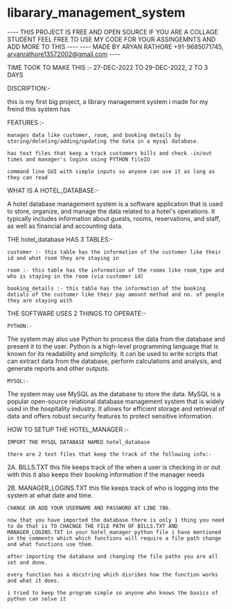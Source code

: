 # libarary_management_system

---- THIS PROJECT IS FREE AND OPEN SOURCE IF YOU ARE A COLLAGE STUDENT FEEL FREE TO USE MY CODE FOR YOUR ASSINGEMNTS AND ADD MORE TO THIS ---- ---- MADE BY ARYAN RATHORE +91-9685071745, aryanrathore13572002@gmail.com ----

TIME TOOK TO MAKE THIS :- 27-DEC-2022 TO 29-DEC-2022, 2 TO 3 DAYS

DISCRIPTION:-

this is my first big project, a library management system i made for my freind this system has 

FEATURES :-

    manages data like customer, room, and booking details by storing/deleting/adding/updating the data in a mysql database.

    has text files that keep a track customers bills and check -in/out times and manager's logins using PYTHON fileIO

    command line GUI with simple inputs so anyone can use it as long as they can read

WHAT IS A HOTEL_DATABASE:-

A hotel database management system is a software application that is used to store, organize, and manage the data related to a hotel's operations. It typically includes information about guests, rooms, reservations, and staff, as well as financial and accounting data.

THE hotel_database HAS 3 TABLES:-

    customer :- this table has the information of the customer like their id and what room they are staying in

    room :- this table has the information of the rooms like room_type and who is staying in the room (via customer id)

    booking_details :- this table has the information of the booking datials of the customer like their pay amount method and no. of people they are staying with

THE SOFTWARE USES 2 THINGS TO OPERATE:-

    PYTHON:-

The system may also use Python to process the data from the database and present it to the user. Python is a high-level programming language that is known for its readability and simplicity. It can be used to write scripts that can extract data from the database, perform calculations and analysis, and generate reports and other outputs.

    MYSQL:-

The system may use MySQL as the database to store the data. MySQL is a popular open-source relational database management system that is widely used in the hospitality industry. It allows for efficient storage and retrieval of data and offers robust security features to protect sensitive information.

HOW TO SETUP THE HOTEL_MANAGER :-

    IMPORT THE MYSQL DATABASE NAMED hotel_database

    there are 2 text files that keep the track of the following info:-

2A. BILLS.TXT this file keeps track of the when a user is checking in or out with this it also keeps their booking information if the manager needs

2B. MANAGER_LOGINS.TXT this file keeps track of who is logging into the system at what date and time.

    CHANGE OR ADD YOUR USERNAME AND PASSWORD AT LINE 786.

    now that you have imported the database there is only 1 thing you need to do that is TO CHACNGE THE FILE PATH OF BILLS.TXT AND MANAGER_LOGINS.TXT in your hotel_manager python file i have mentioned in the comments which which functions will require a file path change and what functions use them.

    after importing the database and changing the file paths you are all set and done.

    every function has a docstring which disribes how the function works and what it does.

    i tried to keep the program simple so anyone who knows the basics of python can solve it

